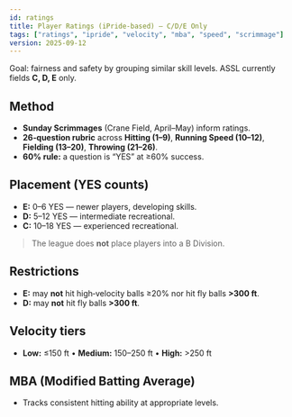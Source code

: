 ```yaml
---
id: ratings
title: Player Ratings (iPride‑based) — C/D/E Only
tags: ["ratings", "ipride", "velocity", "mba", "speed", "scrimmage"]
version: 2025-09-12
---
```


Goal: fairness and safety by grouping similar skill levels. ASSL currently fields **C, D, E** only.

## Method
- **Sunday Scrimmages** (Crane Field, April–May) inform ratings.
- **26‑question rubric** across **Hitting (1–9)**, **Running Speed (10–12)**, **Fielding (13–20)**, **Throwing (21–26)**.
- **60% rule:** a question is “YES” at ≥60% success.

## Placement (YES counts)
- **E:** 0–6 YES — newer players, developing skills.  
- **D:** 5–12 YES — intermediate recreational.  
- **C:** 10–18 YES — experienced recreational.

> The league does **not** place players into a B Division.

## Restrictions
- **E:** may **not** hit high‑velocity balls ≥20% nor hit fly balls **>300 ft**.  
- **D:** may **not** hit fly balls **>300 ft**.

## Velocity tiers
- **Low:** ≤150 ft • **Medium:** 150–250 ft • **High:** >250 ft

## MBA (Modified Batting Average)
- Tracks consistent hitting ability at appropriate levels.
